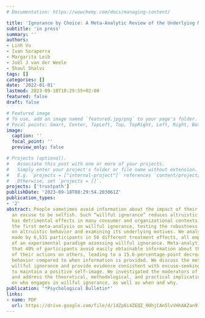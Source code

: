 ```yaml
---
# Documentation: https://wowchemy.com/docs/managing-content/

title: 'Ignorance by Choice: A Meta-Analytic Review of the Underlying Motives of Willful Ignorance and Its Consequences'
subtitle: 'in press'
summary: ''
authors:
- Linh Vu
- Ivan Soraperra
- Margarita Leib
- Joël J van der Weele
- Shaul Shalvi
tags: []
categories: []
date: '2022-01-01'
lastmod: 2023-09-18T10:29:55+02:00
featured: false
draft: false

# Featured image
# To use, add an image named `featured.jpg/png` to your page's folder.
# Focal points: Smart, Center, TopLeft, Top, TopRight, Left, Right, BottomLeft, Bottom, BottomRight.
image:
  caption: ''
  focal_point: ''
  preview_only: false

# Projects (optional).
#   Associate this post with one or more of your projects.
#   Simply enter your project's folder or file name without extension.
#   E.g. `projects = ["internal-project"]` references `content/project/deep-learning/index.md`.
#   Otherwise, set `projects = []`.
projects: ['trustpath']
publishDate: '2023-09-18T08:29:54.203061Z'
publication_types:
- '2'
abstract: People sometimes avoid information about the impact of their actions as
  an excuse to be selfish. Such “willful ignorance” reduces altruistic behavior and
  has detrimental effects in many consumer and organizational contexts. We report
  the first meta-analysis on willful ignorance, testing the robustness of its impact
  on altruistic behavior and examining its underlying motives. We analyze 33,603 decisions
  made by 6,531 participants in 56 different treatment effects, all employing variations
  of an experimental paradigm assessing willful ignorance. Meta-analytic results reveal
  that 40% of participants avoid easily obtainable information about the consequences
  of their actions on others, leading to a 15.6-percentage-point decrease in altruistic
  behavior compared to when information is provided. We discuss the motives behind
  willful ignorance and provide evidence consistent with excuse-seeking behaviors
  to maintain a positive self-image. We investigated the moderators of willful ignorance
  and address the theoretical, methodological, and practical implications of our findings
  on who engages in willful ignorance, as well as when and why.
publication: '*Psychological Bulletin*'
links:
- name: PDF
  url: https://drive.google.com/file/d/1dZp8i4ZEQZ_0OhjCAn5lvVHhAAZan91X/view
---
```

